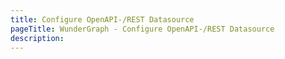 ```yaml
---
title: Configure OpenAPI-/REST Datasource
pageTitle: WunderGraph - Configure OpenAPI-/REST Datasource
description:
---
```

